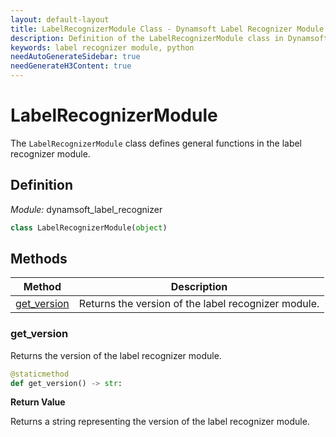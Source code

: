 ```yaml
---
layout: default-layout
title: LabelRecognizerModule Class - Dynamsoft Label Recognizer Module Python Edition API Reference
description: Definition of the LabelRecognizerModule class in Dynamsoft Label Recognizer Module Python Edition.
keywords: label recognizer module, python
needAutoGenerateSidebar: true
needGenerateH3Content: true
---
```


# LabelRecognizerModule

The `LabelRecognizerModule` class defines general functions in the label recognizer module.

## Definition

*Module:* dynamsoft_label_recognizer

```python
class LabelRecognizerModule(object)
```

## Methods

| Method                     | Description                                        |
| -------------------------- | -------------------------------------------------- |
| [get_version](#get_version)  | Returns the version of the label recognizer module. |

### get_version

Returns the version of the label recognizer module.

```python
@staticmethod
def get_version() -> str:
```

**Return Value**

Returns a string representing the version of the label recognizer module.

